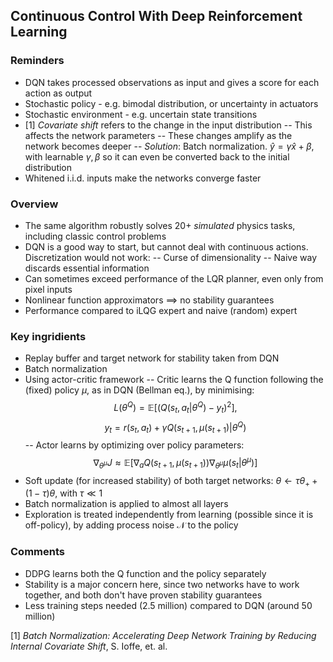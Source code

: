 ## Continuous Control With Deep Reinforcement Learning

### Reminders
- DQN takes processed observations as input and gives a score for each action as output
- Stochastic policy - e.g. bimodal distribution, or uncertainty in actuators
- Stochastic environment - e.g. uncertain state transitions
- [1] *Covariate shift* refers to the change in the input distribution
-- This affects the network parameters
-- These changes amplify as the network becomes deeper
-- *Solution*: Batch normalization. $\hat{y} = \gamma \hat{x} + \beta$, with learnable $\gamma, \beta$ so it can even be converted back to the initial distribution
- Whitened i.i.d. inputs make the networks converge faster

### Overview
- The same algorithm robustly solves 20+ *simulated* physics tasks, including classic control problems
- DQN is a good way to start, but cannot deal with continuous actions. Discretization would not work:
-- Curse of dimensionality
-- Naive way discards essential information
- Can sometimes exceed performance of the LQR planner, even only from pixel inputs
- Nonlinear function approximators $\implies$ no stability guarantees
- Performance compared to iLQG expert and naive (random) expert

### Key ingridients
- Replay buffer and target network for stability taken from DQN
- Batch normalization
- Using actor-critic framework
-- Critic learns the Q function following the (fixed) policy $\mu$, as in DQN (Bellman eq.), by minimising:
$$L(\theta^Q) = \mathbb{E}\left[(Q(s_t, a_t|\theta^Q)-y_t)^2\right],$$ $$y_t = r(s_t, a_t) + \gamma Q(s_{t+1}, \mu(s_{t+1}) | \theta^Q)$$
-- Actor learns by optimizing over policy parameters:
$$\nabla_{\theta^\mu}J \approx \mathbb{E} \left[\nabla_a Q(s_{t+1}, \mu(s_{t+1})) \nabla_{\theta^\mu} \mu(s_t|\theta^\mu)\right]$$
- Soft update (for increased stability) of both target networks: $\theta \leftarrow \tau \theta_+ + (1-\tau)\theta,$ with $\tau \ll 1$ 
- Batch normalization is applied to almost all layers
- Exploration is treated independently from learning (possible since it is off-policy), by adding process noise $\mathcal{N}$ to the policy 

### Comments
- DDPG learns both the Q function and the policy separately
- Stability is a major concern here, since two networks have to work together, and both don't have proven stability guarantees
- Less training steps needed (2.5 million) compared to DQN (around 50 million)

[1] *Batch Normalization: Accelerating Deep Network Training by Reducing Internal Covariate Shift*, S. Ioffe, et. al.